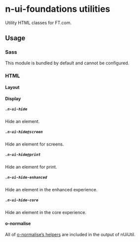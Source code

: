 # n-ui-foundations utilities

Utility HTML classes for FT.com.

## Usage

### Sass

This module is bundled by default and cannot be configured.

### HTML

#### Layout

#### Display

##### `.n-ui-hide`

Hide an element.

##### `.n-ui-hide@screen`

Hide an element for screens.

##### `.n-ui-hide@print`

Hide an element for print.

##### `.n-ui-hide-enhanced`

Hide an element in the enhanced experience.

##### `.n-ui-hide-core`

Hide an element in the core experience.

#### o-normalise

All of [o-normalise’s helpers](https://github.com/Financial-Times/o-normalise/blob/v1.4.2/main.scss#L12) are included in the output of nUiUtil.
